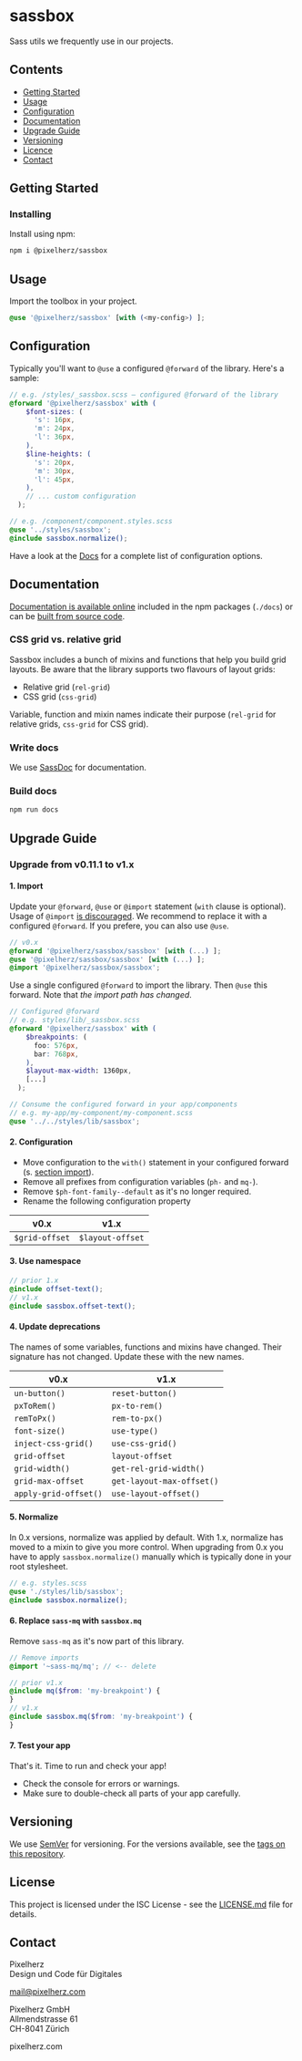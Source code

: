# sassbox

Sass utils we frequently use in our projects.

## Contents

- [Getting Started](#getting-started)
- [Usage](#usage)
- [Configuration](#configuration)
- [Documentation](#documentation)
- [Upgrade Guide](#upgrade-guide)
- [Versioning](#versioning)
- [Licence](#license)
- [Contact](#contact)

## Getting Started

### Installing

Install using npm:

```sh
npm i @pixelherz/sassbox
```

## Usage

Import the toolbox in your project.

```scss
@use '@pixelherz/sassbox' [with (<my-config>) ];
```

## Configuration

Typically you'll want to `@use` a configured `@forward` of the library. Here's a sample:

```scss
// e.g. /styles/_sassbox.scss – configured @forward of the library
@forward '@pixelherz/sassbox' with (
    $font-sizes: (
      's': 16px,
      'm': 24px,
      'l': 36px,
    ),
    $line-heights: (
      's': 20px,
      'm': 30px,
      'l': 45px,
    ),
    // ... custom configuration
  );
```

```scss
// e.g. /component/component.styles.scss
@use '../styles/sassbox';
@include sassbox.normalize();
```

Have a look at the [Docs](#documentation) for a complete list of configuration options.

## Documentation

[Documentation is available online](https://pixelherz.github.io/sassbox/) included in the npm packages (`./docs`) or can be [built from source code](#build-docs).

### CSS grid vs. relative grid

Sassbox includes a bunch of mixins and functions that help you build grid layouts. Be aware that the library supports two flavours of layout grids:

- Relative grid (`rel-grid`)
- CSS grid (`css-grid`)

Variable, function and mixin names indicate their purpose (`rel-grid` for relative grids, `css-grid` for CSS grid).

### Write docs

We use [SassDoc](http://sassdoc.com) for documentation.

### Build docs

```sh
npm run docs
```

## Upgrade Guide

### Upgrade from v0.11.1 to v1.x

#### 1. Import

Update your `@forward`, `@use` or `@import` statement (`with` clause is optional). Usage of `@import` [is discouraged](https://sass-lang.com/documentation/at-rules/import). We recommend to replace it with a configured `@forward`. If you prefere, you can also use `@use`.

```scss
// v0.x
@forward '@pixelherz/sassbox/sassbox' [with (...) ];
@use '@pixelherz/sassbox/sassbox' [with (...) ];
@import '@pixelherz/sassbox/sassbox';
```

Use a single configured `@forward` to import the library. Then `@use` this forward. Note that _the import path has changed_.

```scss
// Configured @forward
// e.g. styles/lib/_sassbox.scss
@forward '@pixelherz/sassbox' with (
    $breakpoints: (
      foo: 576px,
      bar: 768px,
    ),
    $layout-max-width: 1360px,
    [...]
  );
```

```scss
// Consume the configured forward in your app/components
// e.g. my-app/my-component/my-component.scss
@use '../../styles/lib/sassbox';
```

#### 2. Configuration

- Move configuration to the `with()` statement in your configured forward (s. [section import](#import)).
- Remove all prefixes from configuration variables (`ph-` and `mq-`).
- Remove `$ph-font-family--default` as it's no longer required.
- Rename the following configuration property

| v0.x           | v1.x             |
| -------------- | ---------------- |
| `$grid-offset` | `$layout-offset` |

#### 3. Use namespace

```scss
// prior 1.x
@include offset-text();
// v1.x
@include sassbox.offset-text();
```

#### 4. Update deprecations

The names of some variables, functions and mixins have changed. Their signature has not changed. Update these with the new names.

| v0.x                  |  v1.x                     |
| --------------------- | ------------------------- |
| `un-button()`         | `reset-button()`          |
| `pxToRem()`           | `px-to-rem()`             |
| `remToPx()`           | `rem-to-px()`             |
| `font-size()`         | `use-type()`              |
| `inject-css-grid()`   | `use-css-grid()`          |
| `grid-offset`         | `layout-offset`           |
| `grid-width()`        | `get-rel-grid-width()`    |
| `grid-max-offset`     | `get-layout-max-offset()` |
| `apply-grid-offset()` | `use-layout-offset()`     |

#### 5. Normalize

In 0.x versions, normalize was applied by default. With 1.x, normalize has moved to a mixin to give you more control. When upgrading from 0.x you have to apply `sassbox.normalize()` manually which is typically done in your root stylesheet.

```scss
// e.g. styles.scss
@use './styles/lib/sassbox';
@include sassbox.normalize();
```

#### 6. Replace `sass-mq` with `sassbox.mq`

Remove `sass-mq` as it's now part of this library.

```scss
// Remove imports
@import '~sass-mq/mq'; // <-- delete

// prior v1.x
@include mq($from: 'my-breakpoint') {
}
// v1.x
@include sassbox.mq($from: 'my-breakpoint') {
}
```

#### 7. Test your app

That's it. Time to run and check your app!

- Check the console for errors or warnings.
- Make sure to double-check all parts of your app carefully.

## Versioning

We use [SemVer](http://semver.org/) for versioning. For the versions available, see the [tags on this repository](https://github.com/Pixelherz/sassbox/tags).

## License

This project is licensed under the ISC License - see the [LICENSE.md](LICENSE.md) file for details.

## Contact

Pixelherz  
Design und Code für Digitales

mail@pixelherz.com

Pixelherz GmbH  
Allmendstrasse 61  
CH-8041 Zürich

pixelherz.com
